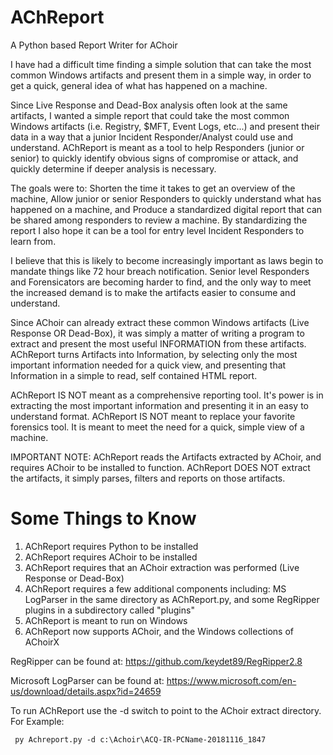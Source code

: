 # AChReport
A Python based Report Writer for AChoir

I have had a difficult time finding a simple solution that can take the most common Windows artifacts and present them in a simple way, in order to get a quick, general idea of what has happened on a machine.

Since Live Response and Dead-Box analysis often look at the same artifacts, I wanted a simple report that could take the most common Windows artifacts (i.e. Registry, $MFT, Event Logs, etc...) and present their data in a way that a junior Incident Responder/Analyst could use and understand.  AChReport is meant as a tool to help Responders (junior or senior) to quickly identify obvious signs of compromise or attack, and quickly determine if deeper analysis is necessary.

The goals were to: Shorten the time it takes to get an overview of the machine, Allow junior or senior Responders to quickly understand what has happened on a machine, and Produce a standardized digital report that can be shared among responders to review a machine.  By standardizing the report I also hope it can be a tool for entry level Incident Responders to learn from.

I believe that this is likely to become increasingly important as laws begin to mandate things like 72 hour breach notification.  Senior level Responders and Forensicators are becoming harder to find, and the only way to meet the increased demand is to make the artifacts easier to consume and understand.

Since AChoir can already extract these common Windows artifacts (Live Response OR Dead-Box), it was simply a matter of writing a program to extract and present the most useful INFORMATION from these artifacts.  AChReport turns Artifacts into Information, by selecting only the most important information needed for a quick view, and presenting that Information in a simple to read, self contained HTML report.

AChReport IS NOT meant as a comprehensive reporting tool.  It's power is in extracting the most important information and presenting it in an easy to understand format.  AChReport IS NOT meant to replace your favorite forensics tool.  It is meant to meet the need for a quick, simple view of a machine.

IMPORTANT NOTE: AChReport reads the Artifacts extracted by AChoir, and requires AChoir to be installed to function.  AChReport DOES NOT extract the artifacts, it simply parses, filters and reports on those artifacts.

# Some Things to Know

1. AChReport requires Python to be installed
2. AChReport requires AChoir to be installed
3. AChReport requires that an AChoir extraction was performed (Live Response or Dead-Box)
4. AChReport requires a few additional components including: MS LogParser in the same directory as AChReport.py, and some RegRipper plugins in a subdirectory called "plugins"
5. AChReport is meant to run on Windows
6. AChReport now supports AChoir, and the Windows collections of AChoirX

RegRipper can be found at:
 https://github.com/keydet89/RegRipper2.8

Microsoft LogParser can be found at:
 https://www.microsoft.com/en-us/download/details.aspx?id=24659


To run AChReport use the -d switch to point to the AChoir extract directory.  For Example:

     py Achreport.py -d c:\Achoir\ACQ-IR-PCName-20181116_1847
